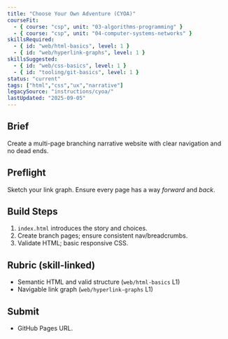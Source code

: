 ```yaml
---
title: "Choose Your Own Adventure (CYOA)"
courseFit:
  - { course: "csp", unit: "03-algorithms-programming" }
  - { course: "csp", unit: "04-computer-systems-networks" }
skillsRequired:
  - { id: "web/html-basics", level: 1 }
  - { id: "web/hyperlink-graphs", level: 1 }
skillsSuggested:
  - { id: "web/css-basics", level: 1 }
  - { id: "tooling/git-basics", level: 1 }
status: "current"
tags: ["html","css","ux","narrative"]
legacySource: "instructions/cyoa/"
lastUpdated: "2025-09-05"
---
```


## Brief
Create a multi-page branching narrative website with clear navigation and no dead ends.

## Preflight
Sketch your link graph. Ensure every page has a way *forward* and *back*.

## Build Steps
1. `index.html` introduces the story and choices.
2. Create branch pages; ensure consistent nav/breadcrumbs.
3. Validate HTML; basic responsive CSS.

## Rubric (skill-linked)
- Semantic HTML and valid structure (`web/html-basics` L1)
- Navigable link graph (`web/hyperlink-graphs` L1)

## Submit
- GitHub Pages URL.
